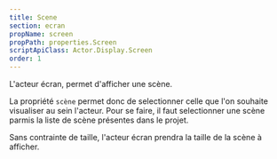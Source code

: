 ```yaml
---
title: Scene
section: ecran
propName: screen
propPath: properties.Screen
scriptApiClass: Actor.Display.Screen
order: 1
---
```

L'acteur écran, permet d'afficher une scène.

La propriété `scène` permet donc de selectionner celle que l'on souhaite visualiser au sein l'acteur.
Pour se faire, il faut selectionner une scène parmis la liste de scène présentes dans le projet.

Sans contrainte de taille, l'acteur écran prendra la taille de la scène à afficher.
